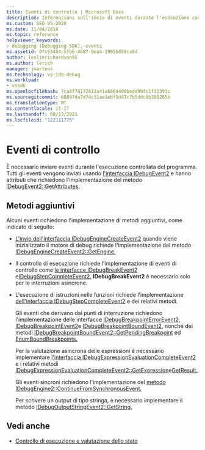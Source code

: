 ```yaml
---
title: Eventi di controllo | Microsoft Docs
description: Informazioni sull'invio di eventi durante l'esecuzione controllata del programma tramite l'interfaccia IDebugEvent2.
ms.custom: SEO-VS-2020
ms.date: 11/04/2016
ms.topic: reference
helpviewer_keywords:
- debugging [Debugging SDK], events
ms.assetid: 0fc63484-5fb6-4887-9ea4-1905b459ca9d
author: leslierichardson95
ms.author: lerich
manager: jmartens
ms.technology: vs-ide-debug
ms.workload:
- vssdk
ms.openlocfilehash: 7ca8f78172613a41a6864490bedd99fc1f32393c
ms.sourcegitcommit: 68897da7d74c31ae1ebf5d47c7b5ddc9b108265b
ms.translationtype: MT
ms.contentlocale: it-IT
ms.lasthandoff: 08/13/2021
ms.locfileid: "122111775"
---
```

# <a name="control-events"></a>Eventi di controllo
È necessario inviare eventi durante l'esecuzione controllata del programma. Tutti gli eventi vengono inviati usando [l'interfaccia IDebugEvent2](../../extensibility/debugger/reference/idebugevent2.md) e hanno attributi che richiedono l'implementazione del metodo [IDebugEvent2::GetAttributes.](../../extensibility/debugger/reference/idebugevent2-getattributes.md)

## <a name="additional-methods"></a>Metodi aggiuntivi
 Alcuni eventi richiedono l'implementazione di metodi aggiuntivi, come indicato di seguito:

- [L'invio dell'interfaccia IDebugEngineCreateEvent2](../../extensibility/debugger/reference/idebugenginecreateevent2.md) quando viene inizializzato il motore di debug richiede l'implementazione del metodo [IDebugEngineCreateEvent2::GetEngine.](../../extensibility/debugger/reference/idebugenginecreateevent2-getengine.md)

- Il controllo di esecuzione richiede l'implementazione di eventi di controllo come [le interfacce IDebugBreakEvent2](../../extensibility/debugger/reference/idebugbreakevent2.md) e[IDebugStepCompleteEvent2.](../../extensibility/debugger/reference/idebugstepcompleteevent2.md) **IDebugBreakEvent2** è necessario solo per le interruzioni asincrone.

- L'esecuzione di istruzioni nelle funzioni richiede l'implementazione [dell'interfaccia IDebugStepCompleteEvent2](../../extensibility/debugger/reference/idebugstepcompleteevent2.md) e dei relativi metodi.

  Gli eventi che derivano dai punti di interruzione richiedono l'implementazione delle interfacce [IDebugBreakpointErrorEvent2,](../../extensibility/debugger/reference/idebugbreakpointerrorevent2.md) [IDebugBreakpointEvent2](../../extensibility/debugger/reference/idebugbreakpointevent2.md)e [IDebugBreakpointBoundEvent2,](../../extensibility/debugger/reference/idebugbreakpointboundevent2.md) nonché dei metodi [IDebugBreakpointBoundEvent2::GetPendingBreakpoint](../../extensibility/debugger/reference/idebugbreakpointboundevent2-getpendingbreakpoint.md) ed [EnumBoundBreakpoints.](../../extensibility/debugger/reference/idebugbreakpointboundevent2-enumboundbreakpoints.md)

  Per la valutazione asincrona delle espressioni è necessario implementare [l'interfaccia IDebugExpressionEvaluationCompleteEvent2](../../extensibility/debugger/reference/idebugexpressionevaluationcompleteevent2.md) e i relativi metodi [IDebugExpressionEvaluationCompleteEvent2::GetExpression](../../extensibility/debugger/reference/idebugexpressionevaluationcompleteevent2-getexpression.md)e[GetResult.](../../extensibility/debugger/reference/idebugexpressionevaluationcompleteevent2-getresult.md)

  Gli eventi sincroni richiedono l'implementazione del [metodo IDebugEngine2::ContinueFromSynchronousEvent.](../../extensibility/debugger/reference/idebugengine2-continuefromsynchronousevent.md)

  Per scrivere un output di tipo stringa, è necessario implementare il metodo [IDebugOutputStringEvent2::GetString.](../../extensibility/debugger/reference/idebugoutputstringevent2-getstring.md)

## <a name="see-also"></a>Vedi anche
- [Controllo di esecuzione e valutazione dello stato](../../extensibility/debugger/execution-control-and-state-evaluation.md)
